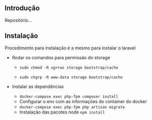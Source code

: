 ## Introdução

  

Repositório...

  

## Instalação

Procedimento para instalação é a mesmo para instalar o laravel

- Rodar os comandos para permissão do storage

	-  `sudo chmod -R ug+rwx storage bootstrap/cache`

	-  `sudo chgrp -R www-data storage bootstrap/cache`

- Instalar as dependências
	- `docker-compose exec php-fpm composer install`
	- Configurar o env com as informações do container do docker
	- `docker-compose exec php-fpm php artisan migrate`
    - Instalação das pacotes node `npm install`
